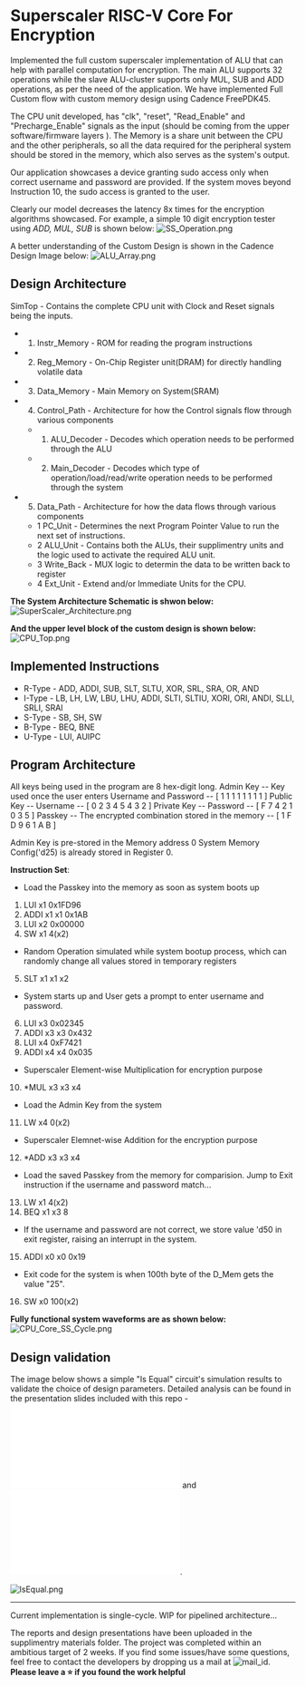 # Superscaler RISC-V Core For Encryption

Implemented the full custom superscaler implementation of ALU that can help with parallel computation for encryption.
The main ALU supports 32 operations while the slave ALU-cluster supports only MUL, SUB and ADD operations, as per the need of the application. 
We have implemented Full Custom flow with custom memory design using Cadence FreePDK45. 

The CPU unit developed, has "clk", "reset", "Read_Enable" and "Precharge_Enable" signals as the input (should be coming from the upper software/firmware layers ). The Memory is a share unit between the CPU and the other peripherals, so all the data required for the peripheral system should be stored in the memory, which also serves as the system's output.

Our application showcases a device granting sudo access only when correct username and password are provided.
If the system moves beyond Instruction 10, the sudo access is granted to the user.

Clearly our model decreases the latency 8x times for the encryption algorithms showcased. For example, a simple 10 digit encryption tester using *ADD, MUL, SUB* is shown below:
![SS_Operation.png](SS_Operation_TB.png)

A better understanding of the Custom Design is shown in the Cadence Design Image below:
![ALU_Array.png](ALU_Array.png)

## Design Architecture
SimTop - Contains the complete CPU unit with Clock and Reset signals being the inputs.
- 1. Instr_Memory - ROM for reading the program instructions
- 2. Reg_Memory -   On-Chip Register unit(DRAM) for directly handling volatile data
- 3. Data_Memory -  Main Memory on System(SRAM)
- 4. Control_Path - Architecture for how the Control signals flow through various components
  - 1. ALU_Decoder -  Decodes which operation needs to be performed through the ALU
  - 2. Main_Decoder - Decodes which type of operation/load/read/write operation needs to be performed through the system
- 5. Data_Path -    Architecture for how the data flows through various components
  - 1 PC_Unit -      Determines the next Program Pointer Value to run the next set of instructions.
  - 2 ALU_Unit -     Contains both the ALUs, their supplimentry units and the logic used to activate the required ALU unit.
  - 3 Write_Back -   MUX logic to determin the data to be written back to register
  - 4 Ext_Unit -     Extend and/or Immediate Units for the CPU. 

**The System Architecture Schematic is shwon below:**
![SuperScaler_Architecture.png](SuperScaler_Architecture.png)

**And the upper level block of the custom design is shown below:**
![CPU_Top.png](CPU_Top.png)

## Implemented Instructions
- R-Type - ADD, ADDI, SUB, SLT, SLTU, XOR, SRL, SRA, OR, AND
- I-Type - LB, LH, LW, LBU, LHU, ADDI, SLTI, SLTIU, XORI, ORI, ANDI, SLLI, SRLI, SRAI
- S-Type - SB, SH, SW
- B-Type - BEQ, BNE
- U-Type - LUI, AUIPC

## Program Architecture
All keys being used in the program are 8 hex-digit long. 
Admin Key -- Key used once the user enters Username and Password -- [ 1 1 1 1 1 1 1 1 ]
Public Key -- Username -- [ 0 2 3 4 5 4 3 2 ]
Private Key -- Password -- [ F 7 4 2 1 0 3 5 ]
Passkey -- The encrypted combination stored in the memory -- [ 1 F D 9 6 1 A B ]

Admin Key is pre-stored in the Memory address 0
System Memory Config('d25) is already stored in Register 0.

**Instruction Set**:

- Load the Passkey into the memory as soon as system boots up
1. LUI x1 0x1FD96
2. ADDI x1 x1 0x1AB
3. LUI x2 0x00000
4. SW x1 4(x2)

- Random Operation simulated while system bootup process, which can randomly change all values stored in temporary registers
5. SLT x1 x1 x2

- System starts up and User gets a prompt to enter username and password.
6. LUI x3 0x02345
7. ADDI x3 x3 0x432
8. LUI x4 0xF7421
9. ADDI x4 x4 0x035

- Superscaler Element-wise Multiplication for encryption purpose
10. *MUL x3 x3 x4

- Load the Admin Key from the system 
11. LW x4 0(x2)

- Superscaler Elemnet-wise  Addition for the encryption purpose
12. *ADD x3 x3 x4

- Load the saved Passkey from the memory for comparision. Jump to Exit instruction if the username and password match...
13. LW x1 4(x2)
14. BEQ x1 x3 8

- If the username and password are not correct, we store value 'd50 in exit register, raising an interrupt in the system.
15. ADDI x0 x0 0x19

- Exit code for the system is when 100th byte of the D_Mem gets the value "25".
16. SW x0 100(x2)


**Fully functional system waveforms are as shown below:**
![CPU_Core_SS_Cycle.png](CPU_Core_SS_Cycle.png)


## Design validation
The image below shows a simple "Is Equal" circuit's simulation results to validate the choice of design parameters. 
Detailed analysis can be found in the presentation slides included with this repo - ![Memory.pdf](Materials/VLSI%20Project%20Design%20-%20Memory.pdf) and ![RTL-Design.pdf](Materials/VLSI%20Project%20Design-RTL.pdf).

![IsEqual.png](IsEqual.png)

---

Current implementation is single-cycle. WIP for pipelined architecture...

The reports and design presentations have been uploaded in the supplimentry materials folder. The project was completed within an ambitious target of 2 weeks. If you find some issues/have some questions, feel free to contact the developers by dropping us a mail at ![mail_id](riscv_team_10@ucsb.edu).
**Please leave a ⭐ if you found the work helpful**
